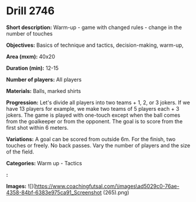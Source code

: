 # Drill 2746

**Short description:**
Warm-up - game with changed rules - change in the number of touches

**Objectives:**
Basics of technique and tactics, decision-making, warm-up,

**Area (mxm):**
40x20

**Duration (min):**
12-15

**Number of players:**
All players

**Materials:**
Balls, marked shirts

**Progression:**
Let's divide all players into two teams + 1, 2, or 3 jokers. If we have 13 players for example, we make two teams of 5 players each + 3 jokers. The game is played with one-touch except when the ball comes from the goalkeeper or from the opponent. The goal is to score from the first shot within 6 meters.

**Variations:**
A goal can be scored from outside 6m. For the finish, two touches or freely. No back passes. Vary the number of players and the size of the field.

**Categories:**
Warm up - Tactics

**:**


**Images:**
![](https://www.coachingfutsal.com/\images\ad5029c0-76ae-4358-84bf-6383e975ca91_Screenshot (265).png)

